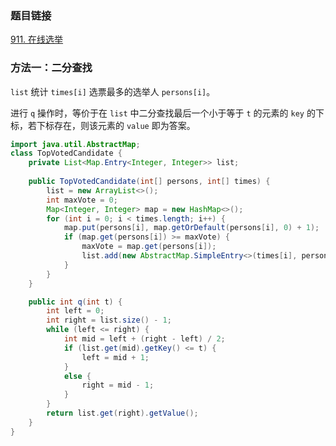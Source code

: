 ### 题目链接
[911. 在线选举](https://leetcode.cn/problems/online-election)

### 方法一：二分查找
`list` 统计 `times[i]` 选票最多的选举人 `persons[i]`。

进行 `q` 操作时，等价于在 `list` 中二分查找最后一个小于等于 `t` 的元素的 `key` 的下标，若下标存在，则该元素的 `value` 即为答案。

```Java
import java.util.AbstractMap;
class TopVotedCandidate {
    private List<Map.Entry<Integer, Integer>> list;
    
    public TopVotedCandidate(int[] persons, int[] times) {
        list = new ArrayList<>();
        int maxVote = 0;
        Map<Integer, Integer> map = new HashMap<>();
        for (int i = 0; i < times.length; i++) {
            map.put(persons[i], map.getOrDefault(persons[i], 0) + 1);
            if (map.get(persons[i]) >= maxVote) {
                maxVote = map.get(persons[i]);
                list.add(new AbstractMap.SimpleEntry<>(times[i], persons[i]));
            }
        }
    }

    public int q(int t) {
        int left = 0;
        int right = list.size() - 1;
        while (left <= right) {
            int mid = left + (right - left) / 2;
            if (list.get(mid).getKey() <= t) {
                left = mid + 1;
            }
            else {
                right = mid - 1;
            }
        }
        return list.get(right).getValue();
    }
}
```